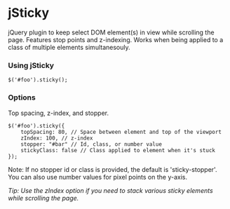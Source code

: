 jSticky
=======

jQuery plugin to keep select DOM element(s) in view while scrolling the page. Features stop points and z-indexing. Works when being applied to a class of multiple elements simultanesouly.

### Using jSticky

```
$('#foo').sticky();
```

### Options
Top spacing, z-index, and stopper.

```
$('#foo').sticky({
	topSpacing: 80, // Space between element and top of the viewport
	zIndex: 100, // z-index
	stopper: "#bar" // Id, class, or number value
	stickyClass: false // Class applied to element when it's stuck
});
```

Note: If no stopper id or class is provided, the default is 'sticky-stopper'. You can also use number values for pixel points on the y-axis.

_Tip: Use the zIndex option if you need to stack various sticky elements while scrolling the page._


